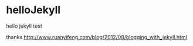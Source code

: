 helloJekyll
===========

hello jekyll test


thanks http://www.ruanyifeng.com/blog/2012/08/blogging_with_jekyll.html
